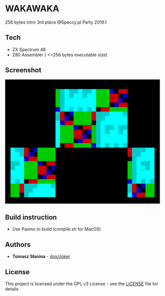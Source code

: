 # WAKAWAKA
256 bytes intro
3rd place @Speccy.pl Party 2019.1
## Tech
* ZX Spectrum 48
* Z80 Assembler ( <=256 bytes executable size)
## Screenshot
![Screenshot](wakawaka.png)
## Build instruction
* Use Pasmo to build (compile.sh for MacOS)

## Authors
* **Tomasz Słanina** - [dox/Joker](https://github.com/tslanina)
## License
This project is licensed under the GPL v3 License - see the [LICENSE](LICENSE) file for details
